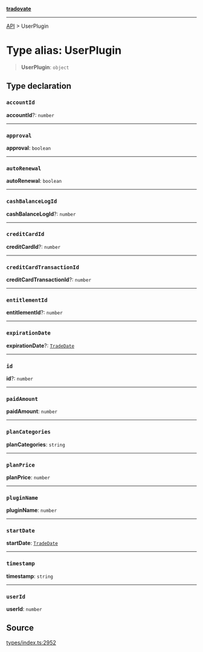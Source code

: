 [**tradovate**](../README.md)

***

[API](../API.md) > UserPlugin

# Type alias: UserPlugin

> **UserPlugin**: `object`

## Type declaration

### `accountId`

**accountId**?: `number`

***

### `approval`

**approval**: `boolean`

***

### `autoRenewal`

**autoRenewal**: `boolean`

***

### `cashBalanceLogId`

**cashBalanceLogId**?: `number`

***

### `creditCardId`

**creditCardId**?: `number`

***

### `creditCardTransactionId`

**creditCardTransactionId**?: `number`

***

### `entitlementId`

**entitlementId**?: `number`

***

### `expirationDate`

**expirationDate**?: [`TradeDate`](type-alias.TradeDate.md)

***

### `id`

**id**?: `number`

***

### `paidAmount`

**paidAmount**: `number`

***

### `planCategories`

**planCategories**: `string`

***

### `planPrice`

**planPrice**: `number`

***

### `pluginName`

**pluginName**: `number`

***

### `startDate`

**startDate**: [`TradeDate`](type-alias.TradeDate.md)

***

### `timestamp`

**timestamp**: `string`

***

### `userId`

**userId**: `number`

## Source

[types/index.ts:2952](https://github.com/cgilly2fast/tradovate-typescript/blob/b1caea5/src/types/index.ts#L2952)
